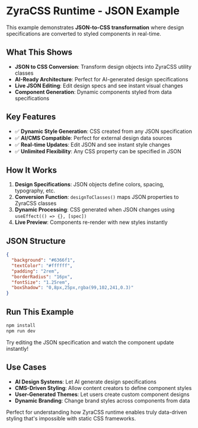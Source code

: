 # ZyraCSS Runtime - JSON Example

This example demonstrates **JSON-to-CSS transformation** where design specifications are converted to styled components in real-time.

## What This Shows

- **JSON to CSS Conversion**: Transform design objects into ZyraCSS utility classes
- **AI-Ready Architecture**: Perfect for AI-generated design specifications
- **Live JSON Editing**: Edit design specs and see instant visual changes
- **Component Generation**: Dynamic components styled from data specifications

## Key Features

- ✅ **Dynamic Style Generation**: CSS created from any JSON specification
- ✅ **AI/CMS Compatible**: Perfect for external design data sources
- ✅ **Real-time Updates**: Edit JSON and see instant style changes
- ✅ **Unlimited Flexibility**: Any CSS property can be specified in JSON

## How It Works

1. **Design Specifications**: JSON objects define colors, spacing, typography, etc.
2. **Conversion Function**: `designToClasses()` maps JSON properties to ZyraCSS classes
3. **Dynamic Processing**: CSS generated when JSON changes using `useEffect(() => {}, [spec])`
4. **Live Preview**: Components re-render with new styles instantly

## JSON Structure

```json
{
  "background": "#6366f1",
  "textColor": "#ffffff",
  "padding": "2rem",
  "borderRadius": "16px",
  "fontSize": "1.25rem",
  "boxShadow": "0,8px,25px,rgba(99,102,241,0.3)"
}
```

## Run This Example

```bash
npm install
npm run dev
```

Try editing the JSON specification and watch the component update instantly!

## Use Cases

- **AI Design Systems**: Let AI generate design specifications
- **CMS-Driven Styling**: Allow content creators to define component styles
- **User-Generated Themes**: Let users create custom component designs
- **Dynamic Branding**: Change brand styles across components from data

Perfect for understanding how ZyraCSS runtime enables truly data-driven styling that's impossible with static CSS frameworks.

